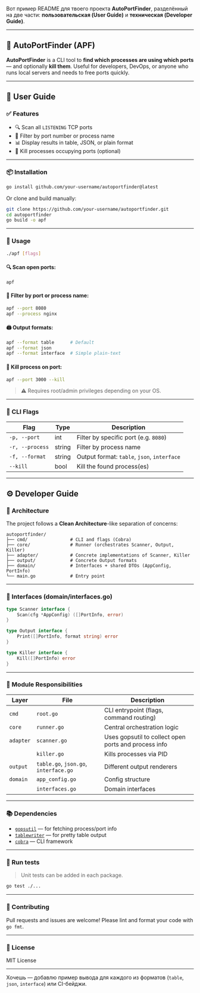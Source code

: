Вот пример README для твоего проекта **AutoPortFinder**, разделённый на две части: **пользовательская (User Guide)** и **техническая (Developer Guide)**.

---

## 📌 AutoPortFinder (APF)

**AutoPortFinder** is a CLI tool to **find which processes are using which ports** — and optionally **kill them**.
Useful for developers, DevOps, or anyone who runs local servers and needs to free ports quickly.

---

## 🚀 User Guide

### ✅ Features

* 🔍 Scan all `LISTENING` TCP ports
* 🎯 Filter by port number or process name
* 📊 Display results in table, JSON, or plain format
* 🧨 Kill processes occupying ports (optional)

---

### 📦 Installation

```bash
go install github.com/your-username/autoportfinder@latest
```

Or clone and build manually:

```bash
git clone https://github.com/your-username/autoportfinder.git
cd autoportfinder
go build -o apf
```

---

### 🧪 Usage

```bash
./apf [flags]
```

#### 🔍 Scan open ports:

```bash
apf
```

#### 🎯 Filter by port or process name:

```bash
apf --port 8080
apf --process nginx
```

#### 🖨️ Output formats:

```bash
apf --format table      # Default
apf --format json
apf --format interface  # Simple plain-text
```

#### 🧨 Kill process on port:

```bash
apf --port 3000 --kill
```

> ⚠️ Requires root/admin privileges depending on your OS.

---

### 🔧 CLI Flags

| Flag            | Type   | Description                                 |
| --------------- | ------ | ------------------------------------------- |
| `-p, --port`    | int    | Filter by specific port (e.g. `8080`)       |
| `-r, --process` | string | Filter by process name                      |
| `-f, --format`  | string | Output format: `table`, `json`, `interface` |
| `--kill`        | bool   | Kill the found process(es)                  |

---

## ⚙️ Developer Guide

### 🧱 Architecture

The project follows a **Clean Architecture**-like separation of concerns:

```
autoportfinder/
├── cmd/                # CLI and flags (Cobra)
├── core/               # Runner (orchestrates Scanner, Output, Killer)
├── adapter/            # Concrete implementations of Scanner, Killer
├── output/             # Concrete Output formats
├── domain/             # Interfaces + shared DTOs (AppConfig, PortInfo)
└── main.go             # Entry point
```

---

### 🧩 Interfaces (domain/interfaces.go)

```go
type Scanner interface {
    Scan(cfg *AppConfig) ([]PortInfo, error)
}

type Output interface {
    Print([]PortInfo, format string) error
}

type Killer interface {
    Kill([]PortInfo) error
}
```

---

### 📁 Module Responsibilities

| Layer     | File                                  | Description                                          |
| --------- | ------------------------------------- | ---------------------------------------------------- |
| `cmd`     | `root.go`                             | CLI entrypoint (flags, command routing)              |
| `core`    | `runner.go`                           | Central orchestration logic                          |
| `adapter` | `scanner.go`                          | Uses gopsutil to collect open ports and process info |
|           | `killer.go`                           | Kills processes via PID                              |
| `output`  | `table.go`, `json.go`, `interface.go` | Different output renderers                           |
| `domain`  | `app_config.go`                       | Config structure                                     |
|           | `interfaces.go`                       | Domain interfaces                                    |

---

### 📚 Dependencies

* [`gopsutil`](https://github.com/shirou/gopsutil) — for fetching process/port info
* [`tablewriter`](https://github.com/olekukonko/tablewriter) — for pretty table output
* [`cobra`](https://github.com/spf13/cobra) — CLI framework

---

### 🧪 Run tests

> Unit tests can be added in each package.

```bash
go test ./...
```

---

### 🤝 Contributing

Pull requests and issues are welcome! Please lint and format your code with `go fmt`.

---

### 📜 License

MIT License

---

Хочешь — добавлю пример вывода для каждого из форматов (`table`, `json`, `interface`) или CI-бейджи.
